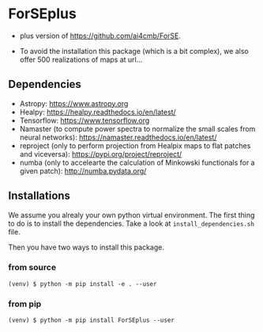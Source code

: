 # ForSEplus
- plus version of https://github.com/ai4cmb/ForSE.

- To avoid the installation this package (which is a bit complex), we also offer 500 realizations of maps at url...

## Dependencies  

- Astropy: https://www.astropy.org
- Healpy: https://healpy.readthedocs.io/en/latest/
- Tensorflow: https://www.tensorflow.org
- Namaster (to compute power spectra to normalize the small scales from neural networks): https://namaster.readthedocs.io/en/latest/
- reproject (only to perform projection from Healpix maps to flat patches and viceversa): https://pypi.org/project/reproject/
- numba (only to accelearte the calculation of Minkowski functionals for a given patch): http://numba.pydata.org/

## Installations
We assume you alrealy your own python virtual environment. 
The first thing to do is to install the dependencies. Take a look at `install_dependencies.sh` file.

Then you have two ways to install this package. 

### from source
    (venv) $ python -m pip install -e . --user

### from pip
    (venv) $ python -m pip install ForSEplus --user
    
